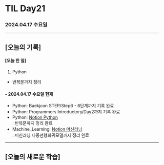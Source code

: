 # TIL Day21
### 2024.04.17 수요일

---

## [오늘의 기록]

#### [오늘 한 일]
1. Python
- 반복문까지 정리

#### - 2024.04.17 수요일 현재
- Python: Baekjoon STEP/Step6 - 6단계까지 기록 완료
- Python: Programmers Introductory/Day2까지 기록 완료
- Python: [Notion Python](https://handsome-umbrella-c52.notion.site/Python-6d76c849802f40adb35ca7366565e1e8?pvs=4)  
: 반복문까지 정리 완료
- Machine_Learning: [Notion 머신러닝](https://handsome-umbrella-c52.notion.site/a887c58b105a44d287c8f5d045e56f4e?pvs=4)  
: 머신러닝 다중선형회귀모델까지 정리 완료

---
## [오늘의 새로운 학습]